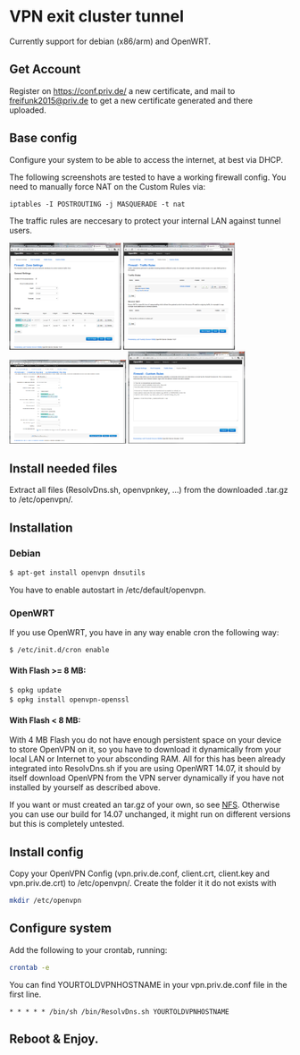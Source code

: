 # VPN exit cluster tunnel

Currently support for debian (x86/arm) and OpenWRT.

## Get Account

Register on https://conf.priv.de/ a new certificate, and mail to freifunk2015@priv.de to get a new certificate generated and there uploaded.

## Base config

Configure your system to be able to access the internet, at best via DHCP.

The following screenshots are tested to have a working firewall config. You need to manually force NAT on the Custom Rules via:

```
iptables -I POSTROUTING -j MASQUERADE -t nat
```

The traffic rules are neccesary to protect your internal LAN against tunnel users.
  
<img src="screenshots/screenshot1.png" width="200" height="191">
<img src="screenshots/screenshot2.png" width="200" height="191">
<img src="screenshots/screenshot3.png" width="209" height="150">
<img src="screenshots/screenshot4.png" width="209" height="165">

## Install needed files

Extract all files (ResolvDns.sh, openvpnkey, ...) from the downloaded .tar.gz to /etc/openvpn/.

## Installation

### Debian

```sh
$ apt-get install openvpn dnsutils
```

You have to enable autostart in /etc/default/openvpn.

### OpenWRT

If you use OpenWRT, you have in any way enable cron the following way:

```sh
$ /etc/init.d/cron enable
```

#### With Flash >= 8 MB:

```sh
$ opkg update
$ opkg install openvpn-openssl
```

#### With Flash < 8 MB:

With 4 MB Flash you do not have enough persistent space on your device to store OpenVPN on it, so you have to download it dynamically from your local LAN or Internet to your absconding RAM. All for this has been already integrated into ResolvDns.sh if you are using OpenWRT 14.07, it should by itself download OpenVPN from the VPN server dynamically if you have not installed by yourself as described above.

If you want or must created an tar.gz of your own, so see <a href="README.nfs.md">NFS</a>. Otherwise you can use our build for 14.07 unchanged, it might run on different versions but this is completely untested.

## Install config

Copy your OpenVPN Config (vpn.priv.de.conf, client.crt, client.key and vpn.priv.de.crt) to /etc/openvpn/. Create the folder it it do not exists with 

```sh
mkdir /etc/openvpn
```

## Configure system

Add the following to your crontab, running:

```sh
crontab -e
```

You can find YOURTOLDVPNHOSTNAME in your vpn.priv.de.conf file in the first line.

```
* * * * * /bin/sh /bin/ResolvDns.sh YOURTOLDVPNHOSTNAME
```

## Reboot & Enjoy.


